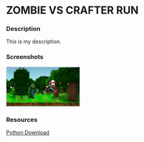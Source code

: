 <h1>ZOMBIE VS CRAFTER RUN</h1>

<h3>Description</h3>

<p>
    This is my description.
    </p>
    
<h3>Screenshots</h3>
<img src="https://github.com/scasa0173/ZOMBIE-VS-CRAFTER-RUN/blob/master/Game%20Picture%201.png" width="200px">

<h3>Resources</h3>
<a href="https://www.python.org/downloads/"> Python Download</a>
